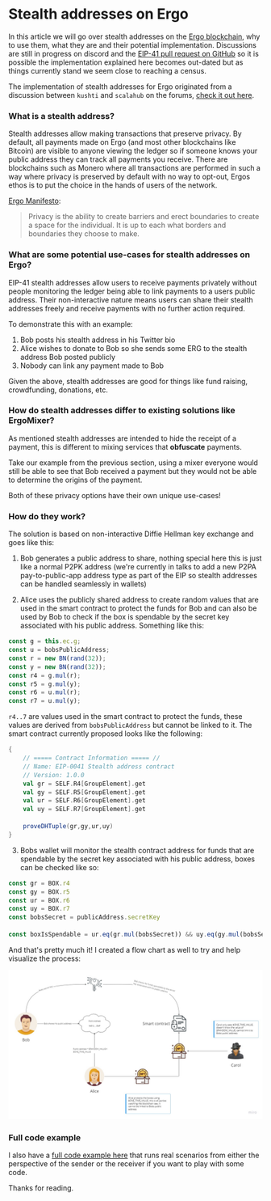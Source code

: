 # Stealth addresses on Ergo

In this article we will go over stealth addresses on the [Ergo blockchain](https://ergoplatform.org/en/), why to use them, what they are and their potential implementation. Discussions are still in progress on discord and the [EIP-41 pull request on GitHub](https://github.com/ergoplatform/eips/pull/87) so it is possible the implementation explained here becomes out-dated but as things currently stand we seem close to reaching a census.

The implementation of stealth addresses for Ergo originated from a discussion between `kushti` and `scalahub` on the forums, [check it out here](https://www.ergoforum.org/t/stealth-address-contract/255).

### What is a stealth address?

Stealth addresses allow making transactions that preserve privacy. By default, all payments made on Ergo (and most other blockchains like Bitcoin) are visible to anyone viewing the ledger so if someone knows your public address they can track all payments you receive. There are blockchains such as Monero where all transactions are performed in such a way where privacy is preserved by default with no way to opt-out, Ergos ethos is to put the choice in the hands of users of the network.

[Ergo Manifesto](https://ergoplatform.org/en/blog/2021-04-26-the-ergo-manifesto/):

> Privacy is the ability to create barriers and erect boundaries to create a space for the individual. It is up to each what borders and boundaries they choose to make.

### What are some potential use-cases for stealth addresses on Ergo?

EIP-41 stealth addresses allow users to receive payments privately without people monitoring the ledger being able to link payments to a users public address. Their non-interactive nature means users can share their stealth addresses freely and receive payments with no further action required.

To demonstrate this with an example:

1. Bob posts his stealth address in his Twitter bio
2. Alice wishes to donate to Bob so she sends some ERG to the stealth address Bob posted publicly
3. Nobody can link any payment made to Bob

Given the above, stealth addresses are good for things like fund raising, crowdfunding, donations, etc.

### How do stealth addresses differ to existing solutions like ErgoMixer?

As mentioned stealth addresses are intended to hide the receipt of a payment, this is different to mixing services that **obfuscate** payments.

Take our example from the previous section, using a mixer everyone would still be able to see that Bob received a payment but they would not be able to determine the origins of the payment.

Both of these privacy options have their own unique use-cases!

### How do they work?

The solution is based on non-interactive Diffie Hellman key exchange and goes like this:

1. Bob generates a public address to share, nothing special here this is just like a normal P2PK address (we're currently in talks to add a new P2PA pay-to-public-app address type as part of the EIP so stealth addresses can be handled seamlessly in wallets)

2. Alice uses the publicly shared address to create random values that are used in the smart contract to protect the funds for Bob and can also be used by Bob to check if the box is spendable by the secret key associated with his public address. Something like this:

```js
const g = this.ec.g;
const u = bobsPublicAddress;
const r = new BN(rand(32));
const y = new BN(rand(32));
const r4 = g.mul(r);
const r5 = g.mul(y);
const r6 = u.mul(r);
const r7 = u.mul(y);
```

`r4..7` are values used in the smart contract to protect the funds, these values are derived from `bobsPublicAddress` but cannot be linked to it. The smart contract currently proposed looks like the following:

```scala
{
    // ===== Contract Information ===== //
    // Name: EIP-0041 Stealth address contract
    // Version: 1.0.0
    val gr = SELF.R4[GroupElement].get
    val gy = SELF.R5[GroupElement].get
    val ur = SELF.R6[GroupElement].get
    val uy = SELF.R7[GroupElement].get

    proveDHTuple(gr,gy,ur,uy)
}
```

3. Bobs wallet will monitor the stealth contract address for funds that are spendable by the secret key associated with his public address, boxes can be checked like so:

```js
const gr = BOX.r4
const gy = BOX.r5
const ur = BOX.r6
const uy = BOX.r7
const bobsSecret = publicAddress.secretKey

const boxIsSpendable = ur.eq(gr.mul(bobsSecret)) && uy.eq(gy.mul(bobsSecret))
```

And that's pretty much it! I created a flow chart as well to try and help visualize the process:

![flowchart](https://github.com/ross-weir/just-ergo-things/blob/main/stealth-addresses/img/stealth-address-flowchart.jpg)

### Full code example

I also have a [full code example here](https://github.com/ross-weir/ergo-stealth-address-example) that runs real scenarios from either the perspective of the sender or the receiver if you want to play with some code.

Thanks for reading.
